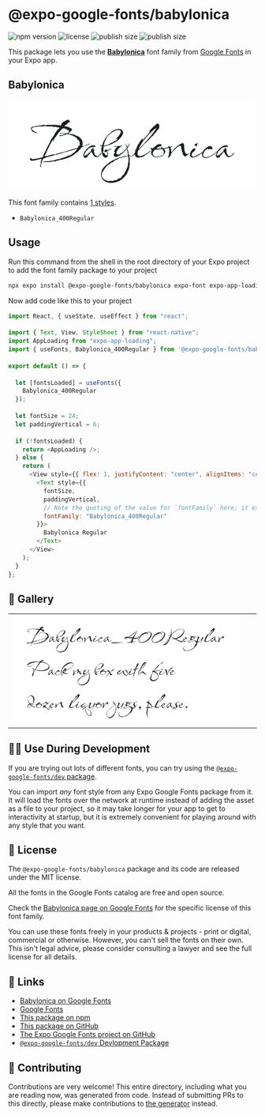 # @expo-google-fonts/babylonica

![npm version](https://flat.badgen.net/npm/v/@expo-google-fonts/babylonica)
![license](https://flat.badgen.net/github/license/expo/google-fonts)
![publish size](https://flat.badgen.net/packagephobia/install/@expo-google-fonts/babylonica)
![publish size](https://flat.badgen.net/packagephobia/publish/@expo-google-fonts/babylonica)

This package lets you use the [**Babylonica**](https://fonts.google.com/specimen/Babylonica) font family from [Google Fonts](https://fonts.google.com/) in your Expo app.

## Babylonica

![Babylonica](./font-family.png)

This font family contains [1 styles](#-gallery).

- `Babylonica_400Regular`

## Usage

Run this command from the shell in the root directory of your Expo project to add the font family package to your project

```sh
npx expo install @expo-google-fonts/babylonica expo-font expo-app-loading
```

Now add code like this to your project

```js
import React, { useState, useEffect } from "react";

import { Text, View, StyleSheet } from "react-native";
import AppLoading from "expo-app-loading";
import { useFonts, Babylonica_400Regular } from '@expo-google-fonts/babylonica';

export default () => {

  let [fontsLoaded] = useFonts({
    Babylonica_400Regular
  });

  let fontSize = 24;
  let paddingVertical = 6;

  if (!fontsLoaded) {
    return <AppLoading />;
  } else {
    return (
      <View style={{ flex: 1, justifyContent: "center", alignItems: "center" }}>
        <Text style={{
          fontSize,
          paddingVertical,
          // Note the quoting of the value for `fontFamily` here; it expects a string!
          fontFamily: "Babylonica_400Regular"
        }}>
          Babylonica Regular
        </Text>
      </View>
    );
  }
};
```

## 🔡 Gallery


||||
|-|-|-|
|![Babylonica_400Regular](./Babylonica_400Regular.ttf.png)||||


## 👩‍💻 Use During Development

If you are trying out lots of different fonts, you can try using the [`@expo-google-fonts/dev` package](https://github.com/expo/google-fonts/tree/master/font-packages/dev#readme).

You can import _any_ font style from any Expo Google Fonts package from it. It will load the fonts over the network at runtime instead of adding the asset as a file to your project, so it may take longer for your app to get to interactivity at startup, but it is extremely convenient for playing around with any style that you want.


## 📖 License

The `@expo-google-fonts/babylonica` package and its code are released under the MIT license.

All the fonts in the Google Fonts catalog are free and open source.

Check the [Babylonica page on Google Fonts](https://fonts.google.com/specimen/Babylonica) for the specific license of this font family.

You can use these fonts freely in your products & projects - print or digital, commercial or otherwise. However, you can't sell the fonts on their own. This isn't legal advice, please consider consulting a lawyer and see the full license for all details.

## 🔗 Links

- [Babylonica on Google Fonts](https://fonts.google.com/specimen/Babylonica)
- [Google Fonts](https://fonts.google.com/)
- [This package on npm](https://www.npmjs.com/package/@expo-google-fonts/babylonica)
- [This package on GitHub](https://github.com/expo/google-fonts/tree/master/font-packages/babylonica)
- [The Expo Google Fonts project on GitHub](https://github.com/expo/google-fonts)
- [`@expo-google-fonts/dev` Devlopment Package](https://github.com/expo/google-fonts/tree/master/font-packages/dev)

## 🤝 Contributing

Contributions are very welcome! This entire directory, including what you are reading now, was generated from code. Instead of submitting PRs to this directly, please make contributions to [the generator](https://github.com/expo/google-fonts/tree/master/packages/generator) instead.
